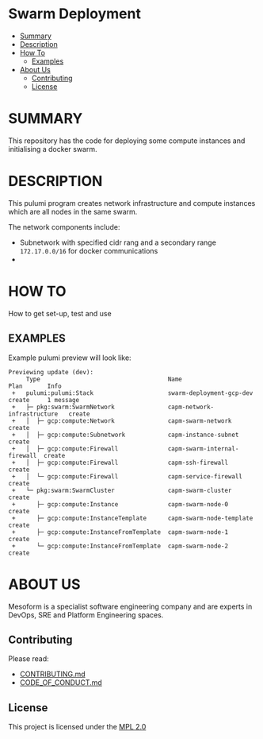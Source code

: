 # Swarm Deployment

* [Summary](#SUMMARY)
* [Description](#DESCRIPTION)
* [How To](#HOW-TO)
    * [Examples](#EXAMPLES)
* [About Us](#ABOUT-US)
    * [Contributing](#Contributing)
    * [License](#License)

# SUMMARY
This repository has the code for deploying some compute instances and initialising a docker swarm.

# DESCRIPTION
This pulumi program creates network infrastructure and compute instances which are all nodes in the same swarm.  

The network components include:
* Subnetwork with specified cidr rang and a secondary range `172.17.0.0/16` for docker communications
* 

# HOW TO
How to get set-up, test and use

## EXAMPLES

Example pulumi preview will look like:
```
Previewing update (dev):
     Type                                    Name                          Plan       Info
 +   pulumi:pulumi:Stack                     swarm-deployment-gcp-dev      create     1 message
 +   ├─ pkg:swarm:SwarmNetwork               capm-network-infrastructure   create     
 +   │  ├─ gcp:compute:Network               capm-swarm-network            create     
 +   │  ├─ gcp:compute:Subnetwork            capm-instance-subnet          create     
 +   │  ├─ gcp:compute:Firewall              capm-swarm-internal-firewall  create     
 +   │  ├─ gcp:compute:Firewall              capm-ssh-firewall             create     
 +   │  └─ gcp:compute:Firewall              capm-service-firewall         create     
 +   └─ pkg:swarm:SwarmCluster               capm-swarm-cluster            create     
 +      ├─ gcp:compute:Instance              capm-swarm-node-0             create     
 +      ├─ gcp:compute:InstanceTemplate      capm-swarm-node-template      create     
 +      ├─ gcp:compute:InstanceFromTemplate  capm-swarm-node-1             create     
 +      └─ gcp:compute:InstanceFromTemplate  capm-swarm-node-2             create     
```

# ABOUT US
Mesoform is a specialist software engineering company and are experts in DevOps, SRE and Platform Engineering spaces.

## Contributing
Please read:

* [CONTRIBUTING.md](https://github.com/mesoform/documentation/blob/master/CONTRIBUTING.md)
* [CODE_OF_CONDUCT.md](https://github.com/mesoform/documentation/blob/master/CODE_OF_CONDUCT.md)


## License
This project is licensed under the [MPL 2.0](https://www.mozilla.org/en-US/MPL/2.0/FAQ/)
